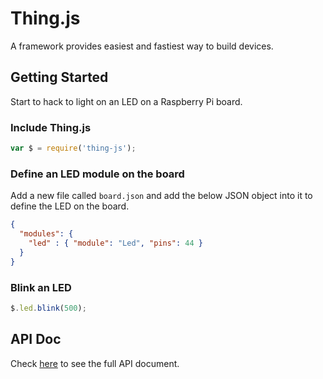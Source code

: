 # Thing.js
A framework provides easiest and fastiest way to build devices.

## Getting Started
Start to hack to light on an LED on a Raspberry Pi board.

### Include Thing.js
```js
var $ = require('thing-js');
```

### Define an LED module on the board
Add a new file called `board.json` and add the below JSON object into it to define the LED on the board.
```json
{
  "modules": {
    "led" : { "module": "Led", "pins": 44 }
  }
}
```

### Blink an LED
```js
$.led.blink(500);
```

## API Doc
Check [here][api-doc] to see the full API document.

[api-doc]: https://thing-js.github.io/doc
